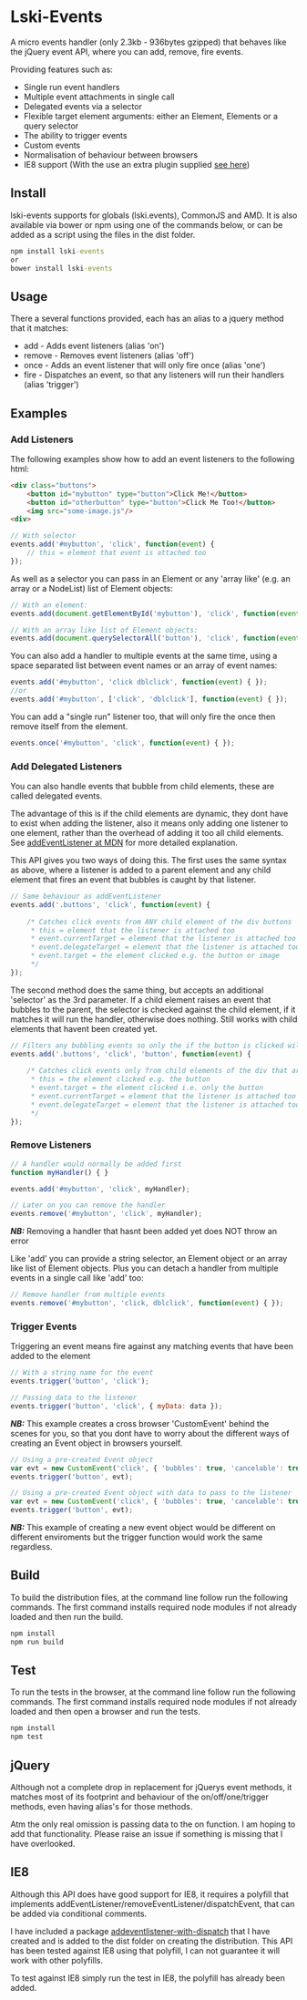 # Lski-Events

A micro events handler (only 2.3kb - 936bytes gzipped) that behaves like the jQuery event API, where you can add, remove, fire events.

Providing features such as:

- Single run event handlers
- Multiple event attachments in single call
- Delegated events via a selector
- Flexible target element arguments: either an Element, Elements or a query selector
- The ability to trigger events
- Custom events
- Normalisation of behaviour between browsers
- IE8 support (With the use an extra plugin supplied [see here](#IE8))

## Install

lski-events supports for globals (lski.events), CommonJS and AMD. It is also available via bower or npm using one of the commands below, or can be added as a script using the files in the dist folder.

```bat
npm install lski-events
or
bower install lski-events
```

## Usage

There a several functions provided, each has an alias to a jquery method that it matches:

- add - Adds event listeners  (alias 'on')
- remove - Removes event listeners (alias 'off')
- once - Adds an event listener that will only fire once (alias 'one')
- fire - Dispatches an event, so that any listeners will run their handlers (alias 'trigger')

## Examples

### Add Listeners

The following examples show how to add an event listeners to the following html:

```html
<div class="buttons">
	<button id="mybutton" type="button">Click Me!</button>
	<button id="otherbutton" type="button">Click Me Too!</button>
	<img src="some-image.js"/>
<div>
```


```javascript
// With selector
events.add('#mybutton', 'click', function(event) {
	// this = element that event is attached too
});
```

As well as a selector you can pass in an Element or any 'array like' (e.g. an array or a NodeList) list of Element objects:

```javascript
// With an element:
events.add(document.getElementById('mybutton'), 'click', function(event) { });

// With an array like list of Element objects:
events.add(document.querySelectorAll('button'), 'click', function(event) { });
```

You can also add a handler to multiple events at the same time, using a space separated list between event names or an array of event names:

```javascript
events.add('#mybutton', 'click dblclick', function(event) { });
//or 
events.add('#mybutton', ['click', 'dblclick'], function(event) { });
```

You can add a "single run" listener too, that will only fire the once then remove itself from the element.

```javascript
events.once('#mybutton', 'click', function(event) { });
```

### Add Delegated Listeners

You can also handle events that bubble from child elements, these are called delegated events. 

The advantage of this is if the child elements are dynamic, they dont have to exist when adding the listener, also it means only adding one listener to one element, rather than the overhead of adding it too all child elements. See [addEventListener at MDN](https://developer.mozilla.org/en-US/docs/Web/API/EventTarget/addEventListener) for more detailed explanation.

This API gives you two ways of doing this. The first uses the same syntax as above, where a listener is added to a parent element and any child element that fires an event that bubbles is caught by that listener.

```javascript
// Same behaviour as addEventListener
events.add('.buttons', 'click', function(event) {
	
	/* Catches click events from ANY child element of the div buttons
	 * this = element that the listener is attached too
	 * event.currentTarget = element that the listener is attached too
	 * event.delegateTarget = element that the listener is attached too
	 * event.target = the element clicked e.g. the button or image
	 */
});
```

The second method does the same thing, but accepts an additional 'selector' as the 3rd parameter. If a child element raises an event that bubbles to the parent, the selector is checked against the child element, if it matches it will run the handler, otherwise does nothing. Still works with child elements that havent been created yet.

```javascript
// Filters any bubbling events so only the if the button is clicked will it fire
events.add('.buttons', 'click', 'button', function(event) {
	
	/* Catches click events only from child elements of the div that are buttons
	 * this = the element clicked e.g. the button
	 * event.target = the element clicked i.e. only the button
	 * event.currentTarget = element that the listener is attached too
	 * event.delegateTarget = element that the listener is attached too
	 */
});
```

### Remove Listeners

```javascript
// A handler would normally be added first
function myHandler() { }

events.add('#mybutton', 'click', myHandler);

// Later on you can remove the handler
events.remove('#mybutton', 'click', myHandler);
```
*__NB:__* Removing a handler that hasnt been added yet does NOT throw an error

Like 'add' you can provide a string selector, an Element object or an array like list of Element objects. Plus you can detach a handler from multiple events in a single call like 'add' too:

```javascript
// Remove handler from multiple events
events.remove('#mybutton', 'click, dblclick', function(event) { });
```

### Trigger Events

Triggering an event means fire against any matching events that have been added to the element

```javascript
// With a string name for the event
events.trigger('button', 'click');

// Passing data to the listener
events.trigger('button', 'click', { myData: data });
```

*__NB:__* This example creates a cross browser 'CustomEvent' behind the scenes for you, so that you dont have to worry about the different ways of creating an Event object in browsers yourself.

```javascript
// Using a pre-created Event object 
var evt = new CustomEvent('click', { 'bubbles': true, 'cancelable': true });
events.trigger('button', evt);

// Using a pre-created Event object with data to pass to the listener
var evt = new CustomEvent('click', { 'bubbles': true, 'cancelable': true, detail: { myData: data } });
events.trigger('button', evt);
```

*__NB:__*  This example of creating a new event object would be different on different enviroments but the trigger function would work the same regardless. 


## Build

To build the distribution files, at the command line follow run the following commands. The first command installs required node modules if not already loaded and then run the build.

```bat
npm install
npm run build
```

## Test

To run the tests in the browser, at the command line follow run the following commands. The first command installs required node modules if not already loaded and then open a browser and run the tests.

```bat
npm install
npm test
```

## jQuery

Although not a complete drop in replacement for jQuerys event methods, it matches most of its footprint and behaviour of the on/off/one/trigger methods, even having alias's for those methods. 

Atm the only real omission is passing data to the on function. I am hoping to add that functionality. Please raise an issue if something is missing that I have overlooked.

## IE8 

Although this API does have good support for IE8, it requires a polyfill that implements addEventListener/removeEventListener/dispatchEvent, that can be added via conditional comments.

I have included a package [addeventlistener-with-dispatch](https://github.com/lski/addeventlistener-with-dispatch) that I have created and is added to the dist folder on creating the distribution. This API has been tested against IE8 using that polyfill, I can not guarantee it will work with other polyfills.

To test against IE8 simply run the test in IE8, the polyfill has already been added.